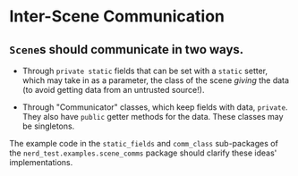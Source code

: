 # Inter-Scene Communication

## `Scene`s should communicate in two ways.

- Through `private static` fields that can be set with a `static` setter, which may take in as a parameter, the class of the scene *giving* the data (to avoid getting data from an untrusted source!).

- Through "Communicator" classes, which keep fields with data, `private`.<br>
They also have `public` getter methods for the data.
These classes may be singletons.

The example code in the `static_fields` and `comm_class` sub-packages of the `nerd_test.examples.scene_comms` package should clarify these ideas' implementations.
